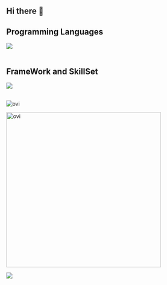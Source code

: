 ## Hi there 👋

## Programming Languages
<img src="https://skillicons.dev/icons?i=html,css,js,typescript,python,php," /> <br /><br />
## FrameWork and SkillSet
<img src="https://skillicons.dev/icons?i=react,next,vue,nuxt,nodejs,express,flask,fastapi,laravel,wordpress" /> <br /><br />

<img src="https://github-readme-stats.vercel.app/api/top-langs?username=sousuke-code&show_icons=true&locale=en&layout=compact&theme=chartreuse-dark" alt="ovi" /></p>

<img src="https://github-readme-stats.vercel.app/api?username=sousuke-code&show_icons=true&locale=en&theme=chartreuse-dark" alt="ovi" width="410" /></p>


<img src="https://github-profile-trophy.vercel.app/?username=sousuke-code&theme=juicyfresh&no-bg=true" />
